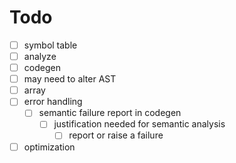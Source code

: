 # Todo

+ [ ] symbol table
+ [ ] analyze
+ [ ] codegen
+ [ ] may need to alter AST
+ [ ] array
+ [ ] error handling
    + [ ] semantic failure report in codegen
        + [ ] justification needed for semantic analysis
            + [ ] report or raise a failure
+ [ ] optimization